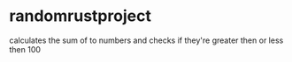 # randomrustproject
calculates the sum of to numbers and checks if they're greater then or less then 100
